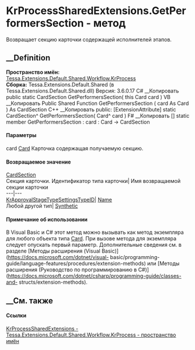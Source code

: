 # KrProcessSharedExtensions.GetPerformersSection - метод
Возвращает секцию карточки содержащей исполнителей этапов.
## __Definition
 **Пространство имён:**
[Tessa.Extensions.Default.Shared.Workflow.KrProcess](N_Tessa_Extensions_Default_Shared_Workflow_KrProcess.htm)  
 **Сборка:** Tessa.Extensions.Default.Shared (в
Tessa.Extensions.Default.Shared.dll) Версия: 3.6.0.17
C# __Копировать
     public static CardSection GetPerformersSection(
    	this Card card
    )
VB __Копировать
    <ExtensionAttribute>
    Public Shared Function GetPerformersSection ( 
    	card As Card
    ) As CardSection
C++ __Копировать
     public:
    [ExtensionAttribute]
    static CardSection^ GetPerformersSection(
    	Card^ card
    )
F# __Копировать
     [<ExtensionAttribute>]
    static member GetPerformersSection : 
            card : Card -> CardSection 
#### Параметры
card [Card](T_Tessa_Cards_Card.htm)
    Карточка содержащая получаемую секцию.
#### Возвращаемое значение
[CardSection](T_Tessa_Cards_CardSection.htm)  
Секция карточки.
Идентификатор типа карточки| Имя возвращаемой секции карточки  
---|---  
[KrApprovalStageTypeSettingsTypeID](F_Tessa_Extensions_Default_Shared_DefaultCardTypes_KrApprovalStageTypeSettingsTypeID.htm)|
[Name](F_Tessa_Extensions_Default_Shared_Workflow_KrProcess_KrConstants_KrPerformersVirtual_Name.htm)  
Любой другой тип|
[Synthetic](F_Tessa_Extensions_Default_Shared_Workflow_KrProcess_KrConstants_KrPerformersVirtual_Synthetic.htm)  
#### Примечание об использовании
В Visual Basic и C# этот метод можно вызывать как метод экземпляра для любого
объекта типа [Card](T_Tessa_Cards_Card.htm). При вызове метода для экземпляра
следует опускать первый параметр. Дополнительные сведения см. в разделе
[Методы расширения (Visual Basic)](https://docs.microsoft.com/dotnet/visual-
basic/programming-guide/language-features/procedures/extension-methods) или
[Методы расширения (Руководство по программированию в
C#)](https://docs.microsoft.com/dotnet/csharp/programming-guide/classes-and-
structs/extension-methods).
##  __См. также
#### Ссылки
[KrProcessSharedExtensions -
](T_Tessa_Extensions_Default_Shared_Workflow_KrProcess_KrProcessSharedExtensions.htm)
[Tessa.Extensions.Default.Shared.Workflow.KrProcess - пространство
имён](N_Tessa_Extensions_Default_Shared_Workflow_KrProcess.htm)
